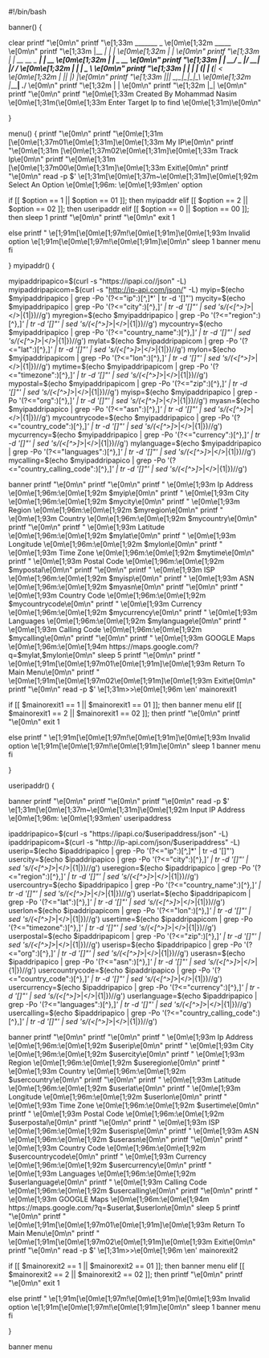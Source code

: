 #!/bin/bash

banner() {

clear
printf "\e[0m\n"
printf "\e[1;33m   _______             _     \e[0m\e[1;32m  _____       \e[0m\n"
printf "\e[1;33m  |__   __|           | |    \e[0m\e[1;32m |_   _|      \e[0m\n"
printf "\e[1;33m     | |_ __ __ _  ___| | __ \e[0m\e[1;32m   | |  _ __  \e[0m\n"
printf "\e[1;33m     | |  __/ _  |/ __| |/ / \e[0m\e[1;32m   | | |  _ \ \e[0m\n"
printf "\e[1;33m     | | | | (_| | (__|   <  \e[0m\e[1;32m  _| |_| |_) |\e[0m\n"
printf "\e[1;33m     |_|_|  \__,_|\___|_|\_\ \e[0m\e[1;32m |_____| .__/ \e[0m\n"
printf "\e[1;32m                                    | |    \e[0m\n"
printf "\e[1;32m                                    |_|    \e[0m\n"
printf "\e[0m\n"
printf "\e[0m\e[1;33m    Created By Mohammad Nasim \e[0m\e[1;31m(\e[0m\e[1;33m Enter Target Ip to find \e[0m\e[1;31m)\e[0m\n"

}

menu() {
printf "\e[0m\n"
printf "\e[0m\e[1;31m  [\e[0m\e[1;37m01\e[0m\e[1;31m]\e[0m\e[1;33m My IP\e[0m\n"
printf "\e[0m\e[1;31m  [\e[0m\e[1;37m02\e[0m\e[1;31m]\e[0m\e[1;33m Track Ip\e[0m\n"
printf "\e[0m\e[1;31m  [\e[0m\e[1;37m00\e[0m\e[1;31m]\e[0m\e[1;33m Exit\e[0m\n"
printf "\e[0m\n"
read -p $'  \e[1;31m[\e[0m\e[1;37m~\e[0m\e[1;31m]\e[0m\e[1;92m Select An Option \e[0m\e[1;96m: \e[0m\e[1;93m\en' option

if [[ $option == 1 || $option == 01 ]]; then
myipaddr
elif [[ $option == 2 || $option == 02 ]]; then
useripaddr
elif [[ $option == 0 || $option == 00 ]]; then
sleep 1
printf "\e[0m\n"
printf "\e[0m\n"
exit 1

else
printf " \e[1;91m[\e[0m\e[1;97m!\e[0m\e[1;91m]\e[0m\e[1;93m Invalid option \e[1;91m[\e[0m\e[1;97m!\e[0m\e[1;91m]\e[0m\n"
sleep 1
banner
menu
fi

}
myipaddr() {

myipaddripapico=$(curl -s "https://ipapi.co//json" -L)
myipaddripapicom=$(curl -s "http://ip-api.com/json/" -L)
myip=$(echo $myipaddripapico | grep -Po '(?<="ip":)[^,]*' | tr -d '[]"')
mycity=$(echo $myipaddripapico | grep -Po '(?<="city":)[^},]*' | tr -d '[]"' | sed 's/\(<[^>]*>\|<\/>\|{1|}\)//g')
myregion=$(echo $myipaddripapico | grep -Po '(?<="region":)[^},]*' | tr -d '[]"' | sed 's/\(<[^>]*>\|<\/>\|{1|}\)//g')
mycountry=$(echo $myipaddripapico | grep -Po '(?<="country_name":)[^},]*' | tr -d '[]"' | sed 's/\(<[^>]*>\|<\/>\|{1|}\)//g')
mylat=$(echo $myipaddripapicom | grep -Po '(?<="lat":)[^},]*' | tr -d '[]"' | sed 's/\(<[^>]*>\|<\/>\|{1|}\)//g')
mylon=$(echo $myipaddripapicom | grep -Po '(?<="lon":)[^},]*' | tr -d '[]"' | sed 's/\(<[^>]*>\|<\/>\|{1|}\)//g')
mytime=$(echo $myipaddripapicom | grep -Po '(?<="timezone":)[^},]*' | tr -d '[]"' | sed 's/\(<[^>]*>\|<\/>\|{1|}\)//g')
mypostal=$(echo $myipaddripapicom | grep -Po '(?<="zip":)[^},]*' | tr -d '[]"' | sed 's/\(<[^>]*>\|<\/>\|{1|}\)//g')
myisp=$(echo $myipaddripapico | grep -Po '(?<="org":)[^},]*' | tr -d '[]"' | sed 's/\(<[^>]*>\|<\/>\|{1|}\)//g')
myasn=$(echo $myipaddripapico | grep -Po '(?<="asn":)[^},]*' | tr -d '[]"' | sed 's/\(<[^>]*>\|<\/>\|{1|}\)//g')
mycountrycode=$(echo $myipaddripapico | grep -Po '(?<="country_code":)[^},]*' | tr -d '[]"' | sed 's/\(<[^>]*>\|<\/>\|{1|}\)//g')
mycurrency=$(echo $myipaddripapico | grep -Po '(?<="currency":)[^},]*' | tr -d '[]"' | sed 's/\(<[^>]*>\|<\/>\|{1|}\)//g')
mylanguage=$(echo $myipaddripapico | grep -Po '(?<="languages":)[^},]*' | tr -d '[]"' | sed 's/\(<[^>]*>\|<\/>\|{1|}\)//g')
mycalling=$(echo $myipaddripapico | grep -Po '(?<="country_calling_code":)[^},]*' | tr -d '[]"' | sed 's/\(<[^>]*>\|<\/>\|{1|}\)//g')

banner
printf "\e[0m\n"
printf "\e[0m\n"
printf "  \e[0m\e[1;93m  Ip Address    \e[0m\e[1;96m:\e[0m\e[1;92m   $myip\e[0m\n"
printf "  \e[0m\e[1;93m  City          \e[0m\e[1;96m:\e[0m\e[1;92m   $mycity\e[0m\n"
printf "  \e[0m\e[1;93m  Region        \e[0m\e[1;96m:\e[0m\e[1;92m   $myregion\e[0m\n"
printf "  \e[0m\e[1;93m  Country       \e[0m\e[1;96m:\e[0m\e[1;92m   $mycountry\e[0m\n"
printf "\e[0m\n"
printf "  \e[0m\e[1;93m  Latitude      \e[0m\e[1;96m:\e[0m\e[1;92m    $mylat\e[0m\n"
printf "  \e[0m\e[1;93m  Longitude     \e[0m\e[1;96m:\e[0m\e[1;92m    $mylon\e[0m\n"
printf "  \e[0m\e[1;93m  Time Zone     \e[0m\e[1;96m:\e[0m\e[1;92m    $mytime\e[0m\n"
printf "  \e[0m\e[1;93m  Postal Code   \e[0m\e[1;96m:\e[0m\e[1;92m    $mypostal\e[0m\n"
printf "\e[0m\n"
printf "  \e[0m\e[1;93m  ISP           \e[0m\e[1;96m:\e[0m\e[1;92m   $myisp\e[0m\n"
printf "  \e[0m\e[1;93m  ASN           \e[0m\e[1;96m:\e[0m\e[1;92m   $myasn\e[0m\n"
printf "\e[0m\n"
printf "  \e[0m\e[1;93m  Country Code  \e[0m\e[1;96m:\e[0m\e[1;92m   $mycountrycode\e[0m\n"
printf "  \e[0m\e[1;93m  Currency      \e[0m\e[1;96m:\e[0m\e[1;92m   $mycurrency\e[0m\n"
printf "  \e[0m\e[1;93m  Languages     \e[0m\e[1;96m:\e[0m\e[1;92m   $mylanguage\e[0m\n"
printf "  \e[0m\e[1;93m  Calling Code  \e[0m\e[1;96m:\e[0m\e[1;92m   $mycalling\e[0m\n"
printf "\e[0m\n"
printf "  \e[0m\e[1;93m  GOOGLE Maps   \e[0m\e[1;96m:\e[0m\e[1;94m  https://maps.google.com/?q=$mylat,$mylon\e[0m\n"
sleep 5
printf "\e[0m\n"
printf "  \e[0m\e[1;91m[\e[0m\e[1;97m01\e[0m\e[1;91m]\e[0m\e[1;93m Return To Main Menu\e[0m\n"
printf "  \e[0m\e[1;91m[\e[0m\e[1;97m02\e[0m\e[1;91m]\e[0m\e[1;93m Exit\e[0m\n"
printf "\e[0m\n"
read -p $'  \e[1;31m>>\e[0m\e[1;96m  \en' mainorexit1

if [[ $mainorexit1 == 1 || $mainorexit1 == 01 ]]; then
banner
menu
elif [[ $mainorexit1 == 2 || $mainorexit1 == 02 ]]; then
printf "\e[0m\n"
printf "\e[0m\n"
exit 1

else
printf " \e[1;91m[\e[0m\e[1;97m!\e[0m\e[1;91m]\e[0m\e[1;93m Invalid option \e[1;91m[\e[0m\e[1;97m!\e[0m\e[1;91m]\e[0m\n"
sleep 1
banner
menu
fi

}

useripaddr() {

banner
printf "\e[0m\n"
printf "\e[0m\n"
printf "\e[0m\n"
read -p $'  \e[1;31m[\e[0m\e[1;37m~\e[0m\e[1;31m]\e[0m\e[1;92m Input IP Address \e[0m\e[1;96m: \e[0m\e[1;93m\en' useripaddress

ipaddripapico=$(curl -s "https://ipapi.co/$useripaddress/json" -L)
ipaddripapicom=$(curl -s "http://ip-api.com/json/$useripaddress" -L)
userip=$(echo $ipaddripapico | grep -Po '(?<="ip":)[^,]*' | tr -d '[]"')
usercity=$(echo $ipaddripapico | grep -Po '(?<="city":)[^},]*' | tr -d '[]"' | sed 's/\(<[^>]*>\|<\/>\|{1|}\)//g')
useregion=$(echo $ipaddripapico | grep -Po '(?<="region":)[^},]*' | tr -d '[]"' | sed 's/\(<[^>]*>\|<\/>\|{1|}\)//g')
usercountry=$(echo $ipaddripapico | grep -Po '(?<="country_name":)[^},]*' | tr -d '[]"' | sed 's/\(<[^>]*>\|<\/>\|{1|}\)//g')
userlat=$(echo $ipaddripapicom | grep -Po '(?<="lat":)[^},]*' | tr -d '[]"' | sed 's/\(<[^>]*>\|<\/>\|{1|}\)//g')
userlon=$(echo $ipaddripapicom | grep -Po '(?<="lon":)[^},]*' | tr -d '[]"' | sed 's/\(<[^>]*>\|<\/>\|{1|}\)//g')
usertime=$(echo $ipaddripapicom | grep -Po '(?<="timezone":)[^},]*' | tr -d '[]"' | sed 's/\(<[^>]*>\|<\/>\|{1|}\)//g')
userpostal=$(echo $ipaddripapicom | grep -Po '(?<="zip":)[^},]*' | tr -d '[]"' | sed 's/\(<[^>]*>\|<\/>\|{1|}\)//g')
userisp=$(echo $ipaddripapico | grep -Po '(?<="org":)[^},]*' | tr -d '[]"' | sed 's/\(<[^>]*>\|<\/>\|{1|}\)//g')
userasn=$(echo $ipaddripapico | grep -Po '(?<="asn":)[^},]*' | tr -d '[]"' | sed 's/\(<[^>]*>\|<\/>\|{1|}\)//g')
usercountrycode=$(echo $ipaddripapico | grep -Po '(?<="country_code":)[^},]*' | tr -d '[]"' | sed 's/\(<[^>]*>\|<\/>\|{1|}\)//g')
usercurrency=$(echo $ipaddripapico | grep -Po '(?<="currency":)[^},]*' | tr -d '[]"' | sed 's/\(<[^>]*>\|<\/>\|{1|}\)//g')
userlanguage=$(echo $ipaddripapico | grep -Po '(?<="languages":)[^},]*' | tr -d '[]"' | sed 's/\(<[^>]*>\|<\/>\|{1|}\)//g')
usercalling=$(echo $ipaddripapico | grep -Po '(?<="country_calling_code":)[^},]*' | tr -d '[]"' | sed 's/\(<[^>]*>\|<\/>\|{1|}\)//g')

banner
printf "\e[0m\n"
printf "\e[0m\n"
printf "  \e[0m\e[1;93m  Ip Address    \e[0m\e[1;96m:\e[0m\e[1;92m   $userip\e[0m\n"
printf "  \e[0m\e[1;93m  City          \e[0m\e[1;96m:\e[0m\e[1;92m   $usercity\e[0m\n"
printf "  \e[0m\e[1;93m  Region        \e[0m\e[1;96m:\e[0m\e[1;92m   $useregion\e[0m\n"
printf "  \e[0m\e[1;93m  Country       \e[0m\e[1;96m:\e[0m\e[1;92m   $usercountry\e[0m\n"
printf "\e[0m\n"
printf "  \e[0m\e[1;93m  Latitude      \e[0m\e[1;96m:\e[0m\e[1;92m    $userlat\e[0m\n"
printf "  \e[0m\e[1;93m  Longitude     \e[0m\e[1;96m:\e[0m\e[1;92m    $userlon\e[0m\n"
printf "  \e[0m\e[1;93m  Time Zone     \e[0m\e[1;96m:\e[0m\e[1;92m    $usertime\e[0m\n"
printf "  \e[0m\e[1;93m  Postal Code   \e[0m\e[1;96m:\e[0m\e[1;92m    $userpostal\e[0m\n"
printf "\e[0m\n"
printf "  \e[0m\e[1;93m  ISP           \e[0m\e[1;96m:\e[0m\e[1;92m   $userisp\e[0m\n"
printf "  \e[0m\e[1;93m  ASN           \e[0m\e[1;96m:\e[0m\e[1;92m   $userasn\e[0m\n"
printf "\e[0m\n"
printf "  \e[0m\e[1;93m  Country Code  \e[0m\e[1;96m:\e[0m\e[1;92m   $usercountrycode\e[0m\n"
printf "  \e[0m\e[1;93m  Currency      \e[0m\e[1;96m:\e[0m\e[1;92m   $usercurrency\e[0m\n"
printf "  \e[0m\e[1;93m  Languages     \e[0m\e[1;96m:\e[0m\e[1;92m   $userlanguage\e[0m\n"
printf "  \e[0m\e[1;93m  Calling Code  \e[0m\e[1;96m:\e[0m\e[1;92m   $usercalling\e[0m\n"
printf "\e[0m\n"
printf "  \e[0m\e[1;93m  GOOGLE Maps   \e[0m\e[1;96m:\e[0m\e[1;94m  https://maps.google.com/?q=$userlat,$userlon\e[0m\n"
sleep 5
printf "\e[0m\n"
printf "  \e[0m\e[1;91m[\e[0m\e[1;97m01\e[0m\e[1;91m]\e[0m\e[1;93m Return To Main Menu\e[0m\n"
printf "  \e[0m\e[1;91m[\e[0m\e[1;97m02\e[0m\e[1;91m]\e[0m\e[1;93m Exit\e[0m\n"
printf "\e[0m\n"
read -p $'  \e[1;31m>>\e[0m\e[1;96m  \en' mainorexit2

if [[ $mainorexit2 == 1 || $mainorexit2 == 01 ]]; then
banner
menu
elif [[ $mainorexit2 == 2 || $mainorexit2 == 02 ]]; then
printf "\e[0m\n"
printf "\e[0m\n"
exit 1

else
printf " \e[1;91m[\e[0m\e[1;97m!\e[0m\e[1;91m]\e[0m\e[1;93m Invalid option \e[1;91m[\e[0m\e[1;97m!\e[0m\e[1;91m]\e[0m\n"
sleep 1
banner
menu
fi

}

banner
menu
